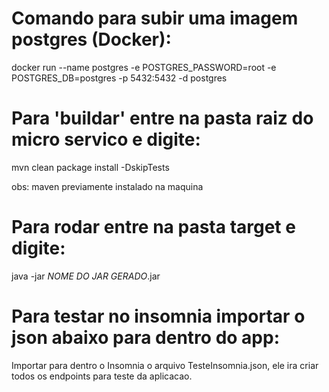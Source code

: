 <h1>Comando para subir uma imagem postgres (Docker):</h1>

docker run --name postgres -e POSTGRES_PASSWORD=root -e POSTGRES_DB=postgres -p 5432:5432 -d postgres

<h1>Para 'buildar' entre na pasta raiz do micro servico e digite:</h1>

mvn clean package install -DskipTests

obs: maven previamente instalado na maquina

<h1>Para rodar entre na pasta target e digite:</h1>

java -jar *NOME DO JAR GERADO*.jar

<h1>Para testar no insomnia importar o json abaixo para dentro do app:</h1>

Importar para dentro o Insomnia o arquivo TesteInsomnia.json, ele ira criar todos os endpoints para teste da aplicacao.

